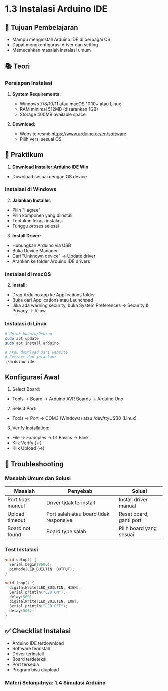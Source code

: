 

# 1.3 Instalasi Arduino IDE

## 🎯 Tujuan Pembelajaran
- Mampu menginstall Arduino IDE di berbagai OS
- Dapat mengkonfigurasi driver dan setting
- Memecahkan masalah instalasi umum

## 📚 Teori

### Persiapan Instalasi
1. **System Requirements:**
   - Windows 7/8/10/11 atau macOS 10.10+ atau Linux
   - RAM minimal 512MB (disarankan 1GB)
   - Storage 400MB available space

2. **Download:**
   - Website resmi: https://www.arduino.cc/en/software
   - Pilih versi sesuai OS

## 🔧 Praktikum
1. **Download Installer:[Arduino IDE Win](https://www.arduino.cc/en/software/)**
- Download sesuai dengan OS device

### Instalasi di Windows

2. **Jalankan Installer:**
- Pilih "I agree"
- Pilih komponen yang diinstall
- Tentukan lokasi instalasi
- Tunggu proses selesai

3. **Install Driver:**
- Hubungkan Arduino via USB
- Buka Device Manager
- Cari "Unknown device" → Update driver
- Arahkan ke folder Arduino IDE drivers

### Instalasi di macOS

2. **Install:**
- Drag Arduino.app ke Applications folder
- Buka dari Applications atau Launchpad
- Jika ada warning security, buka System Preferences → Security & Privacy → Allow

### Instalasi di Linux
```bash
# Untuk Ubuntu/Debian
sudo apt update
sudo apt install arduino

# Atau download dari website
# Extract dan jalankan:
./arduino-ide
```

## Konfigurasi Awal
1. Select Board:
- Tools → Board → Arduino AVR Boards → Arduino Uno
2. Select Port:
- Tools → Port → COM3 (Windows) atau /dev/ttyUSB0 (Linux)
3. Verify Installation:
- File → Examples → 01.Basics → Blink
- Klik Verify (✓)
- Klik Upload (→)

## 🐛 Troubleshooting
### Masalah Umum dan Solusi
|Masalah	|Penyebab	|Solusi|
|---------|---------|------|
|Port tidak muncul	|Driver tidak terinstall	|Install driver manual|
|Upload timeout	|Port salah atau board tidak responsive	|Reset board, ganti port|
|Board not found	|Board type salah	|Pilih board yang sesuai|

### Test Instalasi 
```cpp
void setup() {
  Serial.begin(9600);
  pinMode(LED_BUILTIN, OUTPUT);
}

void loop() {
  digitalWrite(LED_BUILTIN, HIGH);
  Serial.println("LED ON");
  delay(500);
  digitalWrite(LED_BUILTIN, LOW);
  Serial.println("LED OFF");
  delay(500);
}
```
## ✅ Checklist Instalasi
- Arduino IDE terdownload
- Software terinstall
- Driver terinstall
- Board terdeteksi
- Port tersedia
- Program bisa diupload

### Materi Selanjutnya: [1.4 Simulasi Arduino](1.4-simulasi-arduino/README.md)
